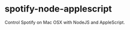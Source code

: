 spotify-node-applescript
========================

Control Spotify on Mac OSX with NodeJS and AppleScript.